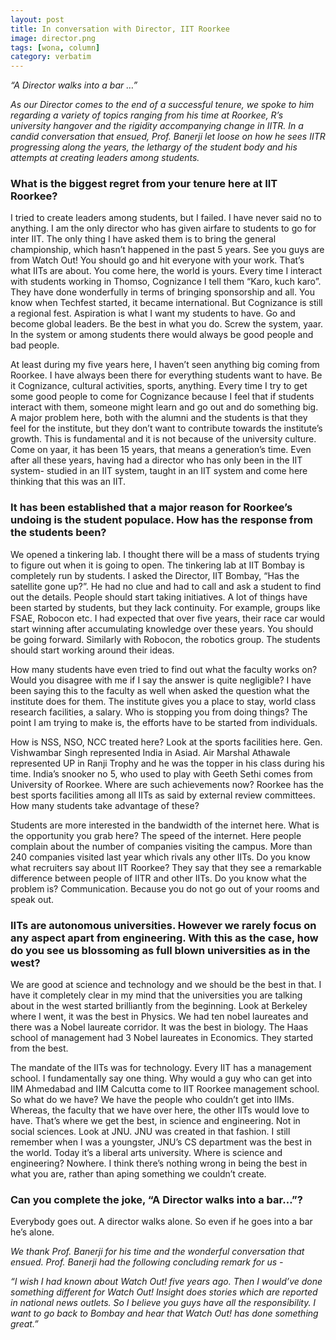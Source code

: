 ```yaml
---
layout: post
title: In conversation with Director, IIT Roorkee
image: director.png
tags: [wona, column]
category: verbatim
---
```


_“A Director walks into a bar …”_

_As our Director comes to the end of a successful tenure, we spoke to him regarding a variety of topics ranging from his time at Roorkee, R’s university hangover and the rigidity accompanying change in IITR. In a candid conversation that ensued, Prof. Banerji let loose on how he sees IITR progressing along the years, the lethargy of the student body and his attempts at creating leaders among students._

### __What is the biggest regret from your tenure here at IIT Roorkee?__  

I tried to create leaders among students, but I failed. I have never said no to anything. I am the only director who has given airfare to students to go for inter IIT. The only thing I have asked them is to bring the general championship, which hasn’t happened in the past 5 years. See you guys are from Watch Out! You should go and hit everyone with your work. That’s what IITs are about. You come here, the world is yours. Every time I interact with students working in Thomso, Cognizance I tell them “Karo, kuch karo”. They have done wonderfully in terms of bringing sponsorship and all. You know when Techfest started, it became international. But Cognizance is still a regional fest. Aspiration is what I want my students to have. Go and become global leaders. Be the best in what you do. Screw the system, yaar. In the system or among students there would always be good people and bad people.

At least during my five years here, I haven’t seen anything big coming from Roorkee. I have always been there for everything students want to have. Be it Cognizance, cultural activities, sports, anything. Every time I try to get some good people to come for Cognizance because I feel that if students interact with them, someone might learn and go out and do something big. A major problem here, both with the alumni and the students is that they feel for the institute, but they don’t want to contribute towards the institute’s growth. This is fundamental and it is not because of the university culture. Come on yaar, it has been 15 years, that means a generation’s time. Even after all these years, having had a director who has only been in the IIT system- studied in an IIT system, taught in an IIT system and come here thinking that this was an IIT.

### __It has been established that a major reason for Roorkee’s undoing is the student populace. How has the response from the students been?__  

We opened a tinkering lab. I thought there will be a mass of students trying to figure out when it is going to open. The tinkering lab at IIT Bombay is completely run by students. I asked the Director, IIT Bombay, “Has the satellite gone up?”. He had no clue and had to call and ask a student to find out the details. People should start taking initiatives. A lot of things have been started by students, but they lack continuity. For example, groups like FSAE, Robocon etc. I had expected that over five years, their race car would start winning after accumulating knowledge over these years. You should be going forward. Similarly with Robocon, the robotics group. The students should start working around their ideas.

How many students have even tried to find out what the faculty works on? Would you disagree with me if I say the answer is quite negligible? I have been saying this to the faculty as well when asked the question what the institute does for them. The institute gives you a place to stay, world class research facilities, a salary. Who is stopping you from doing things? The point I am trying to make is, the efforts have to be started from individuals.

How is NSS, NSO, NCC treated here? Look at the sports facilities here. Gen. Vishwambar Singh represented India in Asiad. Air Marshal Athawale represented UP in Ranji Trophy and he was the topper in his class during his time. India’s snooker no 5, who used to play with Geeth Sethi comes from University of Roorkee. Where are such achievements now? Roorkee has the best sports facilities among all IITs as said by external review committees. How many students take advantage of these?

Students are more interested in the bandwidth of the internet here. What is the opportunity you grab here? The speed of the internet. Here people complain about the number of companies visiting the campus. More than 240 companies visited last year which rivals any other IITs. Do you know what recruiters say about IIT Roorkee? They say that they see a remarkable difference between people of IITR and other IITs. Do you know what the problem is? Communication. Because you do not go out of your rooms and speak out.

### __IITs are autonomous universities. However we rarely focus on any aspect apart from engineering. With this as the case, how do you see us blossoming as full blown universities as in the west?__  

We are good at science and technology and we should be the best in that. I have it completely clear in my mind that the universities you are talking about in the west started brilliantly from the beginning. Look at Berkeley where I went, it was the best in Physics. We had ten nobel laureates and there was a Nobel laureate corridor. It was the best in biology. The Haas school of management had 3 Nobel laureates in Economics. They started from the best.

The mandate of the IITs was for technology. Every IIT has a management school. I fundamentally say one thing. Why would a guy who can get into IIM Ahmedabad and IIM Calcutta come to IIT Roorkee management school. So what do we have? We have the people who couldn’t get into IIMs. Whereas, the faculty that we have over here, the other IITs would love to have. That’s where we get the best, in science and engineering. Not in social sciences. Look at JNU. JNU was created in that fashion. I still remember when I was a youngster, JNU’s CS department was the best in the world. Today it’s a liberal arts university. Where is science and engineering? Nowhere. I think there’s nothing wrong in being the best in what you are, rather than aping something we couldn’t create.

### __Can you complete the joke, “A Director walks into a bar…”?__  

Everybody goes out. A director walks alone. So even if he goes into a bar he’s alone.

_We thank Prof. Banerji for his time and the wonderful conversation that ensued. Prof. Banerji had the following concluding remark for us -_

_“I wish I had known about Watch Out! five years ago. Then I would’ve done something different for Watch Out! Insight does stories which are reported in national news outlets. So I believe you guys have all the responsibility. I want to go back to Bombay and hear that Watch Out! has done something great.”_

